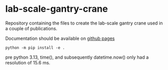 # lab-scale-gantry-crane
Repository containing the files to create the lab-scale gantry crane used in a couple of publications.

Documentation should be available on [github pages](https://Cosys-Lab.github.io/lab-scale-gantry-crane/)


    python -m pip install -e .


pre python 3.13, time(), and subsequently datetime.now() only had a resolution of 15.6 ms.